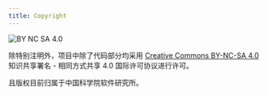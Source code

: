 ```yaml
---
title: Copyright
---
```


![BY NC SA 4.0](https://licensebuttons.net/l/by-nc-sa/4.0/88x31.png)

除特别注明外，项目中除了代码部分均采用 [Creative Commons BY-NC-SA 4.0](https://creativecommons.org/licenses/by-nc-sa/4.0/deed.zh) 知识共享署名 - 相同方式共享 4.0 国际许可协议进行许可。

且版权目前归属于中国科学院软件研究所。
